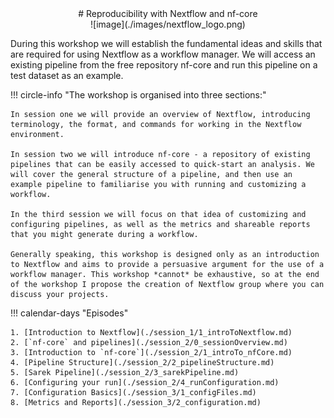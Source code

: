<center>
# Reproducibility with Nextflow and nf-core
</center>

<center>![image](./images/nextflow_logo.png)</center>

During this workshop we will establish the fundamental ideas and skills that are required for using Nextflow as a workflow manager. We will access an existing pipeline from the free repository nf-core and run this pipeline on a test dataset as an example.

!!! circle-info "The workshop is organised into three sections:"

    In session one we will provide an overview of Nextflow, introducing terminology, the format, and commands for working in the Nextflow environment.
    
    In session two we will introduce nf-core - a repository of existing pipelines that can be easily accessed to quick-start an analysis. We will cover the general structure of a pipeline, and then use an example pipeline to familiarise you with running and customizing a workflow. 
    
    In the third session we will focus on that idea of customizing and configuring pipelines, as well as the metrics and shareable reports that you might generate during a workflow. 
    
    Generally speaking, this workshop is designed only as an introduction to Nextflow and aims to provide a persuasive argument for the use of a workflow manager. This workshop *cannot* be exhaustive, so at the end of the workshop I propose the creation of Nextflow group where you can discuss your projects. 
    

!!! calendar-days "Episodes"

    1. [Introduction to Nextflow](./session_1/1_introToNextflow.md)
    2. [`nf-core` and pipelines](./session_2/0_sessionOverview.md)
    3. [Introduction to `nf-core`](./session_2/1_introTo_nfCore.md)
    4. [Pipeline Structure](./session_2/2_pipelineStructure.md)
    5. [Sarek Pipeline](./session_2/3_sarekPipeline.md)
    6. [Configuring your run](./session_2/4_runConfiguration.md)
    7. [Configuration Basics](./session_3/1_configFiles.md)
    8. [Metrics and Reports](./session_3/2_configuration.md)